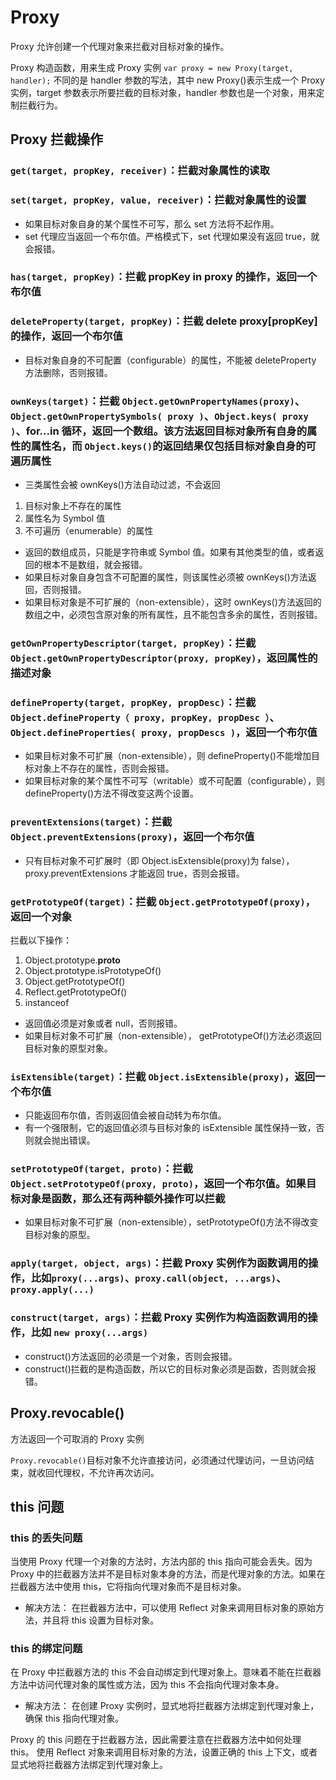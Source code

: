 # Proxy

Proxy 允许创建一个代理对象来拦截对目标对象的操作。

Proxy 构造函数，用来生成 Proxy 实例 `var proxy = new Proxy(target, handler);`
不同的是 handler 参数的写法，其中 new Proxy()表示生成一个 Proxy 实例，target 参数表示所要拦截的目标对象，handler 参数也是一个对象，用来定制拦截行为。

## Proxy 拦截操作

### `get(target, propKey, receiver)`：拦截对象属性的读取

### `set(target, propKey, value, receiver)`：拦截对象属性的设置

-   如果目标对象自身的某个属性不可写，那么 set 方法将不起作用。
-   set 代理应当返回一个布尔值。严格模式下，set 代理如果没有返回 true，就会报错。

### `has(target, propKey)`：拦截 propKey in proxy 的操作，返回一个布尔值

### `deleteProperty(target, propKey)`：拦截 delete proxy[propKey]的操作，返回一个布尔值

-   目标对象自身的不可配置（configurable）的属性，不能被 deleteProperty 方法删除，否则报错。

### `ownKeys(target)`：拦截 `Object.getOwnPropertyNames(proxy)`、`Object.getOwnPropertySymbols( proxy )`、`Object.keys( proxy )`、for...in 循环，返回一个数组。该方法返回目标对象所有自身的属性的属性名，而 `Object.keys()`的返回结果仅包括目标对象自身的可遍历属性

-   三类属性会被 ownKeys()方法自动过滤，不会返回

1. 目标对象上不存在的属性
2. 属性名为 Symbol 值
3. 不可遍历（enumerable）的属性

-   返回的数组成员，只能是字符串或 Symbol 值。如果有其他类型的值，或者返回的根本不是数组，就会报错。
-   如果目标对象自身包含不可配置的属性，则该属性必须被 ownKeys()方法返回，否则报错。
-   如果目标对象是不可扩展的（non-extensible），这时 ownKeys()方法返回的数组之中，必须包含原对象的所有属性，且不能包含多余的属性，否则报错。

### `getOwnPropertyDescriptor(target, propKey)`：拦截 `Object.getOwnPropertyDescriptor(proxy, propKey)`，返回属性的描述对象

### `defineProperty(target, propKey, propDesc)`：拦截 `Object.defineProperty（ proxy, propKey, propDesc ）`、`Object.defineProperties( proxy, propDescs )`，返回一个布尔值

-   如果目标对象不可扩展（non-extensible），则 defineProperty()不能增加目标对象上不存在的属性，否则会报错。
-   如果目标对象的某个属性不可写（writable）或不可配置（configurable），则 defineProperty()方法不得改变这两个设置。

### `preventExtensions(target)`：拦截 `Object.preventExtensions(proxy)`，返回一个布尔值

-   只有目标对象不可扩展时（即 Object.isExtensible(proxy)为 false），proxy.preventExtensions 才能返回 true，否则会报错。

### `getPrototypeOf(target)`：拦截 `Object.getPrototypeOf(proxy)`，返回一个对象

拦截以下操作：

1. Object.prototype.**proto**
2. Object.prototype.isPrototypeOf()
3. Object.getPrototypeOf()
4. Reflect.getPrototypeOf()
5. instanceof

-   返回值必须是对象或者 null，否则报错。
-   如果目标对象不可扩展（non-extensible）， getPrototypeOf()方法必须返回目标对象的原型对象。

### `isExtensible(target)`：拦截 `Object.isExtensible(proxy)`，返回一个布尔值

-   只能返回布尔值，否则返回值会被自动转为布尔值。
-   有一个强限制，它的返回值必须与目标对象的 isExtensible 属性保持一致，否则就会抛出错误。

### `setPrototypeOf(target, proto)`：拦截 `Object.setPrototypeOf(proxy, proto)`，返回一个布尔值。如果目标对象是函数，那么还有两种额外操作可以拦截

-   如果目标对象不可扩展（non-extensible），setPrototypeOf()方法不得改变目标对象的原型。

### `apply(target, object, args)`：拦截 Proxy 实例作为函数调用的操作，比如`proxy(...args)`、`proxy.call(object, ...args)`、`proxy.apply(...)`

### `construct(target, args)`：拦截 Proxy 实例作为构造函数调用的操作，比如 `new proxy(...args)`

-   construct()方法返回的必须是一个对象，否则会报错。
-   construct()拦截的是构造函数，所以它的目标对象必须是函数，否则就会报错。

## Proxy.revocable()

方法返回一个可取消的 Proxy 实例

`Proxy.revocable()`目标对象不允许直接访问，必须通过代理访问，一旦访问结束，就收回代理权，不允许再次访问。

## this 问题

### this 的丢失问题

当使用 Proxy 代理一个对象的方法时，方法内部的 this 指向可能会丢失。因为 Proxy 中的拦截器方法并不是目标对象本身的方法，而是代理对象的方法。如果在拦截器方法中使用 this，它将指向代理对象而不是目标对象。

-   解决方法：
    在拦截器方法中，可以使用 Reflect 对象来调用目标对象的原始方法，并且将 this 设置为目标对象。

### this 的绑定问题

在 Proxy 中拦截器方法的 this 不会自动绑定到代理对象上。意味着不能在拦截器方法中访问代理对象的属性或方法，因为 this 不会指向代理对象本身。

-   解决方法：
    在创建 Proxy 实例时，显式地将拦截器方法绑定到代理对象上，确保 this 指向代理对象。

Proxy 的 this 问题在于拦截器方法，因此需要注意在拦截器方法中如何处理 this。
使用 Reflect 对象来调用目标对象的方法，设置正确的 this 上下文，或者显式地将拦截器方法绑定到代理对象上。
